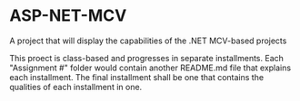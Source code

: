 # ASP-NET-MCV
A project that will display the capabilities of the .NET MCV-based projects

This proect is class-based and progresses in separate installments. Each "Assignment #" folder would contain 
 another README.md file that explains each installment. The final installment shall be one that contains the
 qualities of each installment in one.
